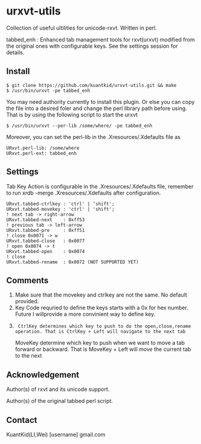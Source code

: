 urxvt-utils
===========

Collection of useful ultilities for unicode-rxvt. Written in perl.

tabbed_enh : Enhanced tab management tools for rxvt(urxvt) modified from the original ones with configurable keys. See the settings session for details.

Install
-------
	$ git clone https://github.com/kuantkid/urxvt-utils.git && make
	$ /usr/bin/urxvt -pe tabbed_enh

You may need authority currently to install this plugin. Or else you can copy the file into a desired foler and change the perl library path before using. That is by using the following script to start the urxvt
    	
	$ /usr/bin/urxvt --per-lib /some/where/ -pe tabbed_enh

Moreover, you can set the perl-lib in the .Xresources/.Xdefaults file as 

	URxvt.perl-lib: /some/where
	URxvt.perl-ext: tabbed_enh

Settings
------------
Tab Key Action is configurable in the .Xresources/.Xdefaults file, remember to run xrdb -merge .Xresources/.Xdefaults after configuration.

    URxvt.tabbed-ctrlkey : 'ctrl' | ‘shift';
    URxvt.tabbed-movekey : 'ctrl' | 'shift';
    ! next tab -> right-arrow
    URxvt.tabbed-next    : 0xff53
    ! previous tab -> left-arrow
    URxvt.tabbed-pre     : 0xff51
    ! close 0x0071 -> w
    URxvt.tabbed-close   : 0x0077
    ! open 0x0074 -> t
    URxvt.tabbed-open    : 0x0074
    ! close
    URxvt.tabbed-rename  : 0x0072 (NOT SUPPORTED YET)

## Comments
1.	Make sure that the movekey and ctrlkey are not the same. No default provided.
2. 	Key Code requried to define the keys starts with a 0x for hex number. Future I willprovide a more convinient way to define key.
3.     	CtrlKey determines which key to push to do the open,close,rename operation. That is CtrlKey + Left will navigate to the next tab
   	MoveKey determine which key to push when we want to move a tab forward or backward. That is MoveKey + Left will *move* the current tab to the next


Acknowledgement
---------------
Author(s) of rxvt and its unicode support. 

Author(s) of the original tabbed perl script.


Contact
-------
KuantKid(LI,Wei) [username] <at> gmail.com
